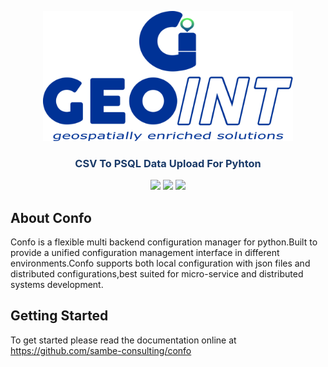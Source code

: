 <p align="center"><img src="https://github.com/MahlatsiMokwele/CSV-TO_PSQL/blob/main/Geo-Into_Logo-1-1024x532.png" width="400"></p>

<p align="center"><h3 style="color: #193967; text-align: center">CSV To PSQL Data Upload For Pyhton</h3></p>

<p align="center">
<a href="https://github.com/sambe-consulting/confo/actions/workflows/pytest-workflow.yml"><img src="https://github.com/sambe-consulting/confo/actions/workflows/pytest-workflow.yml/badge.svg"></a>
<a href="https://houndci.com"><img src="https://img.shields.io/badge/Reviewed_by-Hound-8E64B0.svg"></a>
<a href="https://github.com/apache/zookeeper/blob/master/LICENSE.txt"><img src="https://img.shields.io/github/license/apache/zookeeper"></a></p>

## About Confo
Confo is a flexible multi backend configuration manager for python.Built to provide a unified configuration management interface in different environments.Confo supports both local configuration with json files and distributed configurations,best suited for micro-service and distributed systems development.

## Getting Started
To get started please read the documentation online at https://github.com/sambe-consulting/confo 
